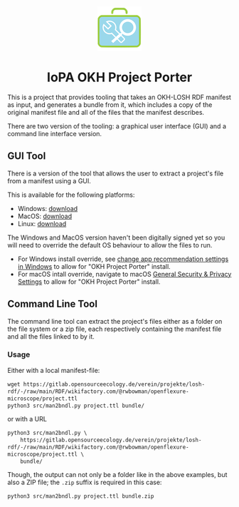 <!--
SPDX-FileCopyrightText: 2022 Robin Vobruba <hoijui.quaero@gmail.com>

SPDX-License-Identifier: CC0-1.0
-->

<div style="text-align: center;">

![OKH Project Porter logo](okh-project-porter-logo.png "OKH Project Porter")

# IoPA OKH Project Porter

</div>


This is a project that provides tooling that takes an OKH-LOSH RDF manifest as input,
and generates a bundle from it, which includes a copy of the original manifest file and 
all of the files that the manifest describes.

There are two version of the tooling: a graphical user interface (GUI) and a command line interface version.

## GUI Tool

There is a version of the tool that allows the user to extract a project's file from a manifest using a GUI. 

This is available for the following platforms:

* Windows: [download](dist/OKH%20Project%20Porter.exe)
* MacOS: [download](dist/MacOS%20Installer/OKH%20Project%20Porter.dmg)
* Linux: [download](dist/okh-project-porter)

The Windows and MacOS version haven't been digitally signed yet so you will need to override the default OS behaviour to allow the files to run.

* For Windows install override, see [change app recommendation settings in Windows](https://support.microsoft.com/en-us/windows/change-your-app-recommendation-settings-in-windows-f21b5c60-e996-4ee4-c2cf-b4a90c0bef9b) to allow for "OKH Project Porter" install.
* For macOS intall override, navigate to macOS [General Security & Privacy Settings](https://support.apple.com/guide/mac-help/change-security-privacy-general-preferences-mh11784/mac) to allow for "OKH Project Porter" install.

## Command Line Tool

The command line tool can extract the project's files either as a folder on the file system or a zip file, each respectively containing the manifest file and all the files linked to by it.

### Usage

Either with a local manifest-file:

```shell
wget https://gitlab.opensourceecology.de/verein/projekte/losh-rdf/-/raw/main/RDF/wikifactory.com/@rwbowman/openflexure-microscope/project.ttl
python3 src/man2bndl.py project.ttl bundle/
```

or with a URL

```shell
python3 src/man2bndl.py \
    https://gitlab.opensourceecology.de/verein/projekte/losh-rdf/-/raw/main/RDF/wikifactory.com/@rwbowman/openflexure-microscope/project.ttl \
    bundle/
```

Though, the output can not only be a folder like in the above examples,
but also a ZIP file;
the `.zip` suffix is required in this case:

```shell
python3 src/man2bndl.py project.ttl bundle.zip
```
